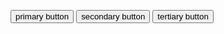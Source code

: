 <button class="au-btn au-btn--block">primary button</button>
<button class="au-btn au-btn--block au-btn--secondary">secondary button</button>
<button class="au-btn au-btn--block au-btn--tertiary">tertiary button</button>
